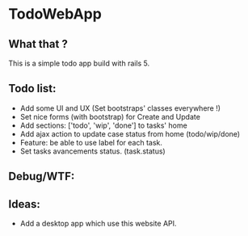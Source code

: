 # TodoWebApp

## What that ?

This is a simple todo app build with rails 5.

## Todo list:

  * Add some UI and UX (Set bootstraps' classes everywhere !)
  * Set nice forms (with bootstrap) for Create and Update
  * Add sections: ['todo', 'wip', 'done'] to tasks' home
  * Add ajax action to update case status from home (todo/wip/done)
  * Feature: be able to use label for each task.
  * Set tasks avancements status. (task.status)
  

## Debug/WTF:

## Ideas:
  * Add a desktop app which use this website API.
